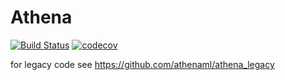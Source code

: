 # Athena
[![Build Status](https://travis-ci.org/athenaml/athena.svg?branch=master)](https://travis-ci.org/athenaml/athena)
[![codecov](https://codecov.io/gh/athenaml/athena/branch/master/graph/badge.svg)](https://codecov.io/gh/athenaml/athena)

for legacy code see https://github.com/athenaml/athena_legacy
